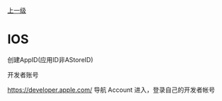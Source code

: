 [上一级](../)

# IOS



创建AppID(应用ID非AStoreID)

开发者账号



https://developer.apple.com/  导航 Account 进入，登录自己的开发者帐号
